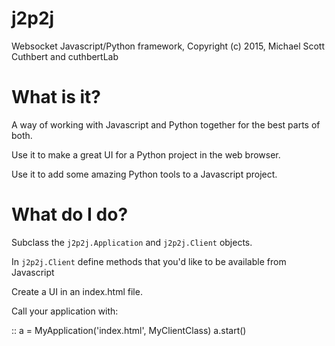 # j2p2j
Websocket Javascript/Python framework, Copyright (c) 2015, Michael Scott Cuthbert and cuthbertLab

What is it?
===========
A way of working with Javascript and Python together for the best parts of both.

Use it to make a great UI for a Python project in the web browser.

Use it to add some amazing Python tools to a Javascript project.


What do I do?
==============
Subclass the `j2p2j.Application` and `j2p2j.Client` objects.

In `j2p2j.Client` define methods that you'd like to be available from Javascript

Create a UI in an index.html file.

Call your application with: 

::
    a = MyApplication('index.html', MyClientClass)
    a.start()
    


